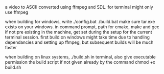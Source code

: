 a video to ASCII converted using ffmpeg and SDL.
for terminal might only use ffmpeg

when building for windows,
write
./config.bat
./build.bat
make sure tar.exe exists on your windows.
in command prompt, path for cmake, make and gcc if not pre existing in the machine, get set during the setup for the current terminal session.
first build on windows might take time due to handling dependancies and setting up ffmpeg, but subsequent builds will be much faster

when building on linux systems,
./build.sh
in terminal, also give executable permission the build script if not given already by the command
chmod +x build.sh
